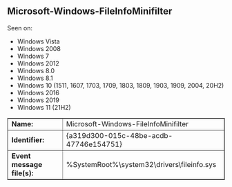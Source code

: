 ## Microsoft-Windows-FileInfoMinifilter

Seen on:
* Windows Vista
* Windows 2008
* Windows 7
* Windows 2012
* Windows 8.0
* Windows 8.1
* Windows 10 (1511, 1607, 1703, 1709, 1803, 1809, 1903, 1909, 2004, 20H2)
* Windows 2016
* Windows 2019
* Windows 11 (21H2)

<table border="1" class="docutils">
  <tbody>
    <tr>
      <td><b>Name:</b></td>
      <td>Microsoft-Windows-FileInfoMinifilter</td>
    </tr>
    <tr>
      <td><b>Identifier:</b></td>
      <td>{a319d300-015c-48be-acdb-47746e154751}</td>
    </tr>
    <tr>
      <td><b>Event message file(s):</b></td>
      <td>%SystemRoot%\system32\drivers\fileinfo.sys</td>
    </tr>
  </tbody>
</table>

&nbsp;

